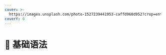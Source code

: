 ```yaml
---
cover: >-
  https://images.unsplash.com/photo-1527239441953-caffd968d952?crop=entropy&cs=srgb&fm=jpg&ixid=MnwxOTcwMjR8MHwxfHNlYXJjaHw0fHxiYXNpY3xlbnwwfHx8fDE2NDg2MzI1MjE&ixlib=rb-1.2.1&q=85
coverY: 0
---
```


# 🚃 基础语法

